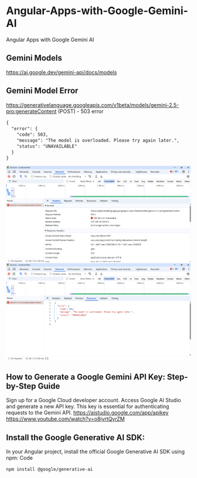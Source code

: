 # Angular-Apps-with-Google-Gemini-AI
Angular Apps with Google Gemini AI

## Gemini Models
https://ai.google.dev/gemini-api/docs/models

## Gemini Model Error
https://generativelanguage.googleapis.com/v1beta/models/gemini-2.5-pro:generateContent (POST) - 503 error
```
{
  "error": {
    "code": 503,
    "message": "The model is overloaded. Please try again later.",
    "status": "UNAVAILABLE"
  }
}
```
![Gemini_API_Error_1](./img/Gemini_API_Error_1.png)
![Gemini_API_Error_2](./img/Gemini_API_Error_2.png)

##  How to Generate a Google Gemini API Key: Step-by-Step Guide
Sign up for a Google Cloud developer account. Access Google AI Studio and generate a new API key. This key is essential for authenticating requests to the Gemini API.
https://aistudio.google.com/app/apikey
https://www.youtube.com/watch?v=o8iyrtQyrZM

## Install the Google Generative AI SDK:
In your Angular project, install the official Google Generative AI SDK using npm:
Code
```
npm install @google/generative-ai
```
